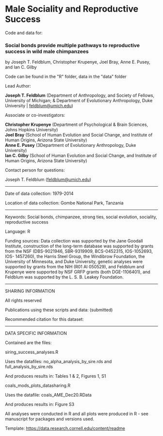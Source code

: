# Male Sociality and Reproductive Success

Code and data for: 

### Social bonds provide multiple pathways to reproductive success in wild male chimpanzees

by Joseph T. Feldblum, Christopher Krupenye, Joel Bray, Anne E. Pusey, and Ian C. Gilby

Code can be found in the "R" folder, data in the "data" folder

Lead Author:

**Joseph T. Feldblum** (Department of Anthropology, and Society of Fellows, University of Michigan; & Department of Evolutionary Anthropology, Duke University | feldblum@umich.edu)

Associate or co-investigators: 

**Christopher Krupenye** (Department of Psychological & Brain Sciences, Johns Hopkins University)\
**Joel Bray** (School of Human Evolution and Social Change, and Institute of Human Origins, Arizona State University)\
**Anne E. Pusey** (3Department of Evolutionary Anthropology, Duke University)\
**Ian C. Gilby** (School of Human Evolution and Social Change, and Institute of Human Origins, Arizona State University) 

Contact person for questions:

Joseph T. Feldblum (feldblum@umich.edu)

<hr/> 

Date of data collection: 1979-2014

Location of data collection: Gombe National Park, Tanzania

<hr/> 

Keywords:  Social bonds, chimpanzee, strong ties, social evolution, sociality, reproductive success

Language: R

Funding sources: Data collection was supported by the Jane Goodall Institute, construction of the long-term database was supported by grants from the NSF (DBS-9021946, SBR-9319909, BCS-0452315, IOS-1052693, IOS- 1457260), the Harris Steel Group, the Windibrow Foundation, the University of Minnesota, and Duke University, genetic analyses were supported by grants from the NIH (R01 AI 050529), and Feldblum and Krupenye were supported by NSF GRFP grants (both DGE-1106401), and Feldblum was supported by the L. S. B. Leakey Foundation.

<hr/> 

SHARING INFORMATION

All rights reserved

Publications using these scripts and data:  (submitted)

Recommended citation for this dataset: 

<hr/> 

DATA SPECIFIC INFORMATION

Contained are the files:

siring_success_analyses.R 

Uses the datafiles: no_alpha_analysis_by_sire.rds and full_analysis_by_sire.rds

And produces results in: Tables 1 & 2, Figures 1, S1


coals_mods_plots_datasharing.R

Uses the datafile: coals_AME_Dec20.RData

And produces results in: Figure S3



All analyses were conducted in R and all plots were produced in R - see manuscript for packages and versions used. 

Template: https://data.research.cornell.edu/content/readme
